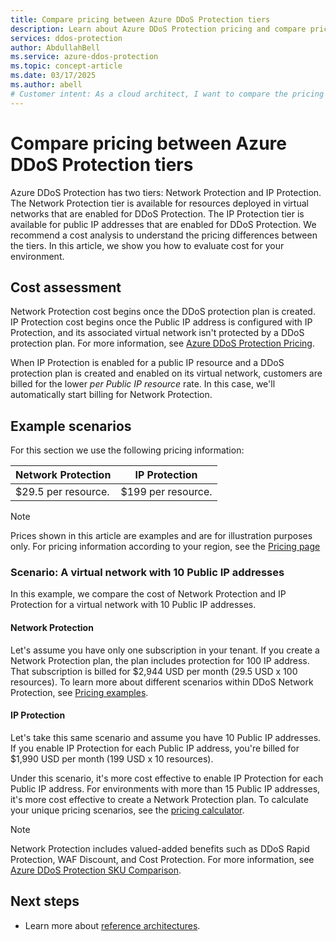 ```yaml
---
title: Compare pricing between Azure DDoS Protection tiers
description: Learn about Azure DDoS Protection pricing and compare pricing between Azure DDoS Protection tiers.
services: ddos-protection
author: AbdullahBell
ms.service: azure-ddos-protection
ms.topic: concept-article
ms.date: 03/17/2025
ms.author: abell
# Customer intent: As a cloud architect, I want to compare the pricing of Azure DDoS Protection tiers, so that I can choose the most cost-effective solution for protecting my virtual network and public IP addresses.
---
```



# Compare pricing between Azure DDoS Protection tiers

Azure DDoS Protection has two tiers: Network Protection and IP Protection. The Network Protection tier is available for resources deployed in virtual networks that are enabled for DDoS Protection. The IP Protection tier is available for public IP addresses that are enabled for DDoS Protection. We recommend a cost analysis to understand the pricing differences between the tiers. In this article, we show you how to evaluate cost for your environment.

## Cost assessment

Network Protection cost begins once the DDoS protection plan is created. IP Protection cost begins once the Public IP address is configured with IP Protection, and its associated virtual network isn't protected by a DDoS protection plan. 
For more information, see [Azure DDoS Protection Pricing](https://azure.microsoft.com/pricing/details/ddos-protection/).

When IP Protection is enabled for a public IP resource and a DDoS protection plan is created and enabled on its virtual network, customers are billed for the lower *per Public IP resource* rate. In this case, we'll automatically start billing for Network Protection. 

## Example scenarios

For this section we use the following pricing information:

|  Network Protection | IP Protection | 
|---|---|  
| $29.5 per resource.  | $199 per resource.  |

> [!NOTE]
> Prices shown in this article are examples and are for illustration purposes only. For pricing information according to your region, see the [Pricing page](https://azure.microsoft.com/pricing/details/ddos-protection/)

### Scenario: A virtual network with 10 Public IP addresses

In this example, we compare the cost of Network Protection and IP Protection for a virtual network with 10 Public IP addresses. 

#### Network Protection

Let's assume you have only one subscription in your tenant. If you create a Network Protection plan, the plan includes protection for 100 IP address. That subscription is billed for $2,944 USD per month (29.5 USD x 100 resources). To learn more about different scenarios within DDoS Network Protection, see [Pricing examples](https://azure.microsoft.com/pricing/details/ddos-protection/#pricing).

#### IP Protection 

Let's take this same scenario and assume you have 10 Public IP addresses. If you enable IP Protection for each Public IP address, you're billed for $1,990 USD per month (199 USD x 10 resources).

Under this scenario, it's more cost effective to enable IP Protection for each Public IP address. For environments with more than 15 Public IP addresses, it's more cost effective to create a Network Protection plan. To calculate your unique pricing scenarios, see the [pricing calculator](https://azure.microsoft.com/pricing/calculator/?service=ddos-protection).

> [!NOTE]
> Network Protection includes valued-added benefits such as DDoS Rapid Protection, WAF Discount, and Cost Protection. For more information, see [Azure DDoS Protection SKU Comparison](ddos-protection-sku-comparison.md).

## Next steps

- Learn more about [reference architectures](ddos-protection-reference-architectures.md).
